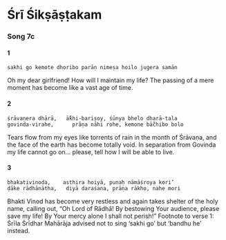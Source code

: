 # Śrī Śikṣāṣṭakam

### Song 7c

#### 1

    sakhi go kemote dhoribo parāṇ nimeṣa hoilo jugera samān

Oh my dear girlfriend! How will I  maintain my life? The passing of a mere moment has become like a vast age of time.

#### 2

    śrāvaṇera dhārā,   ā̐khi-bariṣoy, śūnya bhelo dharā-tala
    govinda-virahe,      prāṇa nāhi rohe, kemone bā̐chibo bolo

Tears flow from my eyes like torrents of rain in the month of Śrāvaṇa, and the face of the earth has become totally void. In separation from Govinda my life cannot go on... please, tell how I will be able to live.

#### 3

    bhakativinoda,    asthira hoiyā, punaḥ nāmāśroya kori’
    ḍāke rādhānātha,   diyā daraśana, prāṇa rākho, nahe mori

Bhakti Vinod has become very restless and again takes shelter of the holy name, calling out, “Oh Lord of Rādhā! By bestowing Your audience, please save my life! By Your mercy alone I shall not perish!”
Footnote to verse 1:
Śrīla Śrīdhar Mahārāja advised not to sing ‘sakhi go’ but ‘bandhu he’ instead.

